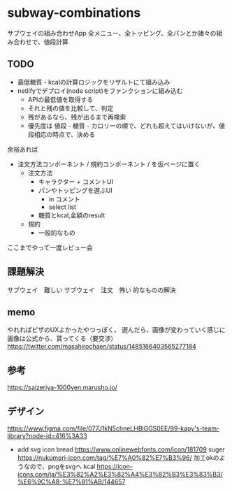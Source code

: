 # subway-combinations
サブウェイの組み合わせApp
全メニュー、全トッピング、全パンとか諸々の組み合わせで、値段計算

## TODO

- 最低糖質・kcalの計算ロジックをリザルトにて組み込み
- netlifyでデプロイ(node script)をファンクションに組み込む
  - APIの最低値を取得する
  - それと残の値を比較して、判定
  - 残があるなら、残が出るまで再検索
  - 優先度は 値段 - 糖質 - カロリーの順で、どれも超えてはいけないが、値段相応の時点で、決める

余裕あれば
- 注文方法コンポーネント / 規約コンポーネント / を仮ページに置く
  - 注文方法
    - キャラクター + コメントUI
    - パンやトッピングを選ぶUI
      - in コメント
      - select list
    - 糖質とkcal,金額のresult
  - 規約
    - 一般的なもの

ここまでやって一度レビュー会

## 課題解決
サブウェイ　難しい
サブウェイ　注文　怖い
的なものの解決

## memo
やれればピザのUXよかったやつっぽく、
選んだら、画像が変わっていく感じに画像は公式から、貰ってくる（要交渉）
https://twitter.com/masahirochaen/status/1485166403565277184

## 参考
https://saizeriya-1000yen.marusho.io/

## デザイン
https://www.figma.com/file/077J1kN5chneLHBlGGS0EE/99-kapy's-team-library?node-id=416%3A33

- add svg icon
  bread https://www.onlinewebfonts.com/icon/181709
  suger https://nukumori-icon.com/tag/%E7%A0%82%E7%B3%96/
    加工okのようなので、pngをsvgへ
  kcal https://icon-icons.com/ja/%E3%82%A2%E3%82%A4%E3%82%B3%E3%83%B3/%E6%9C%A8-%E7%81%AB/144657
